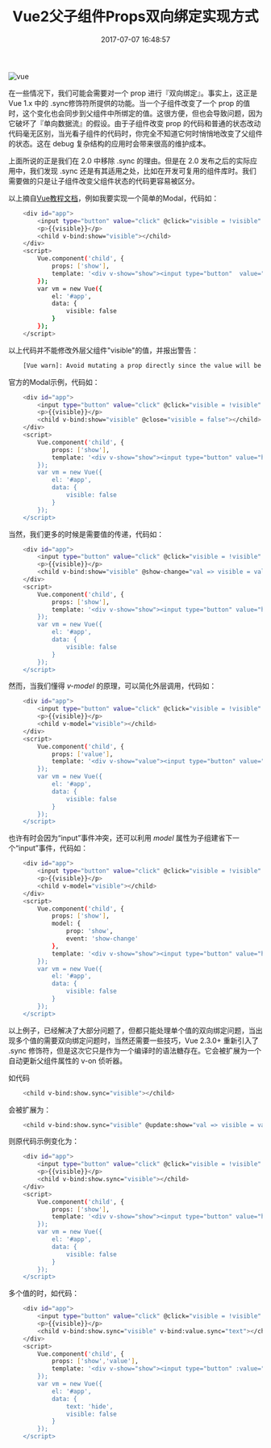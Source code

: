 ﻿---
title: Vue2父子组件Props双向绑定实现方式
date: 2017-07-07 16:48:57
tags: 
- vuejs
- vue2
- props
- 组件
- component
- two-ways
categories:
- 前端技术
---
![vue](/images/vue.jpg)

在一些情况下，我们可能会需要对一个 prop 进行『双向绑定』。<!-- more -->事实上，这正是 Vue 1.x 中的 .sync修饰符所提供的功能。当一个子组件改变了一个 prop 的值时，这个变化也会同步到父组件中所绑定的值。这很方便，但也会导致问题，因为它破坏了『单向数据流』的假设。由于子组件改变 prop 的代码和普通的状态改动代码毫无区别，当光看子组件的代码时，你完全不知道它何时悄悄地改变了父组件的状态。这在 debug 复杂结构的应用时会带来很高的维护成本。

上面所说的正是我们在 2.0 中移除 .sync 的理由。但是在 2.0 发布之后的实际应用中，我们发现 .sync 还是有其适用之处，比如在开发可复用的组件库时。我们需要做的只是让子组件改变父组件状态的代码更容易被区分。

以上摘自[Vue教程文档](https://cn.vuejs.org/v2/guide/components.html#sync-修饰符)，例如我要实现一个简单的Modal，代码如：

``` bash
    <div id="app">
        <input type="button" value="click" @click="visible = !visible" />
        <p>{{visible}}</p>
        <child v-bind:show="visible"></child>
    </div>
    <script>
        Vue.component('child', {
            props: ['show'],
            template: '<div v-show="show"><input type="button"  value="hide" @click="show=false"/></div>'
        });
        var vm = new Vue({
            el: '#app',
            data: {
                visible: false
            }
        });
    </script>
```

以上代码并不能修改外层父组件"visible"的值，并报出警告：

``` bash
    [Vue warn]: Avoid mutating a prop directly since the value will be overwritten whenever the parent component re-renders. Instead, use a data or computed property based on the prop's value. Prop being mutated: "show"
```

官方的Modal示例，代码如：

``` bash
    <div id="app">
        <input type="button" value="click" @click="visible = !visible" />
        <p>{{visible}}</p>
        <child v-bind:show="visible" @close="visible = false"></child>
    </div>
    <script>
        Vue.component('child', {
            props: ['show'],
            template: '<div v-show="show"><input type="button" value="hide" @click="$emit(\'close\')"/></div>'
        });
        var vm = new Vue({
            el: '#app',
            data: {
                visible: false
            }
        });
    </script>
```
	
当然，我们更多的时候是需要值的传递，代码如：

``` bash
    <div id="app">
        <input type="button" value="click" @click="visible = !visible" />
        <p>{{visible}}</p>
        <child v-bind:show="visible" @show-change="val => visible = val"></child>
    </div>
    <script>
        Vue.component('child', {
            props: ['show'],
            template: '<div v-show="show"><input type="button" value="hide" @click="$emit(\'show-change\', !show)"/></div>',
        });
        var vm = new Vue({
            el: '#app',
            data: {
                visible: false
            }
        });
    </script>
```
	
然而，当我们懂得 *v-model* 的原理，可以简化外层调用，代码如：	

``` bash
    <div id="app">
        <input type="button" value="click" @click="visible = !visible" />
        <p>{{visible}}</p>
        <child v-model="visible"></child>
    </div>
    <script>
        Vue.component('child', {
            props: ['value'],
            template: '<div v-show="value"><input type="button" value="hide" @click="$emit(\'input\', !value)"/></div>',
        });
        var vm = new Vue({
            el: '#app',
            data: {
                visible: false
            }
        });
    </script>
```

也许有时会因为“input”事件冲突，还可以利用 *model* 属性为子组建省下一个“input”事件，代码如：

``` bash
    <div id="app">
        <input type="button" value="click" @click="visible = !visible" />
        <p>{{visible}}</p>
        <child v-model="visible"></child>
    </div>
    <script>
        Vue.component('child', {
            props: ['show'],
            model: {
                prop: 'show',
                event: 'show-change'
            },
            template: '<div v-show="show"><input type="button" value="hide" @click="$emit(\'show-change\', !show)"/></div>',
        });
        var vm = new Vue({
            el: '#app',
            data: {
                visible: false
            }
        });
    </script>
```

以上例子，已经解决了大部分问题了，但都只能处理单个值的双向绑定问题，当出现多个值的需要双向绑定问题时，当然还需要一些技巧，Vue 2.3.0+ 重新引入了 .sync 修饰符，但是这次它只是作为一个编译时的语法糖存在。它会被扩展为一个自动更新父组件属性的 v-on 侦听器。

如代码

``` bash
    <child v-bind:show.sync="visible"></child>
```

会被扩展为：

``` bash
    <child v-bind:show.sync="visible" @update:show="val => visible = val"></child>
```

则原代码示例变化为：

``` bash
    <div id="app">
        <input type="button" value="click" @click="visible = !visible" />
        <p>{{visible}}</p>
        <child v-bind:show.sync="visible"></child>
    </div>
    <script>
        Vue.component('child', {
            props: ['show'],
            template: '<div v-show="show"><input type="button" value="hide" @click="$emit(\'update:show\', !show)"/></div>',
        });
        var vm = new Vue({
            el: '#app',
            data: {
                visible: false
            }
        });
    </script>
```

多个值的时，如代码：

``` bash
    <div id="app">
        <input type="button" value="click" @click="visible = !visible" />
        <p>{{visible}}</p>
        <child v-bind:show.sync="visible" v-bind:value.sync="text"></child>
    </div>
    <script>
        Vue.component('child', {
            props: ['show','value'],
            template: '<div v-show="show"><input type="button" :value="value" @click="$emit(\'update:show\', !show)"/><input type="button" value="changeText" @click="$emit(\'update:value\', value + \'^_^\')"/></div>',
        });
        var vm = new Vue({
            el: '#app',
            data: {
                text: 'hide',
                visible: false
            }
        });
    </script>
```
